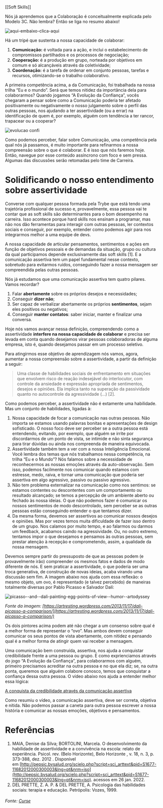 [[Soft Skills]]

Nós já aprendemos que a Colaboração é conceitualmente explicada pelo Modelo 3C. Não lembra? Então se liga no resumo abaixo!

![aqui-embaixo-clica-aqui](https://content-assets.betrybe.com/prod/aqui-embaixo-clica-aqui.gif)

Há um tripé que sustenta a nossa capacidade de colaborar:

1.  **Comunicação:** é voltada para a ação, e inclui o estabelecimento de compromissos partilhados e os processos de negociação;
2.  **Cooperação:** é a produção em grupo, norteada por objetivos em comum e só alcançáveis através da coletividade;
3.  **Coordenação:** é a tarefa de ordenar em conjunto pessoas, tarefas e recursos, otimizando-se o trabalho colaborativo.

A primeira competência acima, a da Comunicação, foi trabalhada na nossa trilha “Eu e o mundo”. Será que temos nitidez da importância dela para colaborarmos? Quando jogamos “A Evolução da Confiança”, vocês chegaram a pensar sobre como a Comunicação poderia ter afetado positivamente ou negativamente o nosso julgamento sobre o perfil das outras pessoas, nos ajudando a ter assertividade (ou a errar) na identificação de quem é, por exemplo, alguém com tendência a ter rancor, trapacear ou a cooperar?

![evolucao confi](https://content-assets.betrybe.com/prod/evolucao%20confi.jpeg)

Como podemos perceber, falar sobre Comunicação, uma competência pela qual nós já passamos, é muito importante para refinarmos a nossa compreensão sobre o que é colaborar. E é isso que nós faremos hoje. Então, navegue por esse conteúdo assíncrono com foco e sem pressa. Algumas das discussões serão retomadas pelo time de Carreira.

# Solidificando o nosso entendimento sobre assertividade

Converse com qualquer pessoa formada pela Trybe que está tendo uma trajetória profissional de sucesso e, provavelmente, essa pessoa vai te contar que as soft skills são determinantes para o bom desempenho na carreira. Isso acontece porque hard skills nos ensinam a programar, mas não nos dão ferramentas para interagir com outras pessoas, ler contextos sociais e conseguir, por exemplo, entender como podemos agir para nos integrarmos melhor a uma equipe de devs.

A nossa capacidade de articular pensamentos, sentimentos e ações em função de objetivos pessoais e de demandas da situação, grupo ou cultura da qual participamos depende exclusivamente das soft skills [1]. E a comunicação assertiva tem um papel fundamental nesse contexto, sobretudo para evitarmos ruídos, conseguindo fazer a nossa mensagem ser compreendida pelas outras pessoas.

Nós já estudamos que uma comunicação assertiva tem quatro pilares. Vamos recordar?

1.  Falar **abertamente** sobre os próprios desejos e necessidades;
2.  Conseguir **dizer não**;
3.  Ser capaz de verbalizar abertamente os próprios **sentimentos**, sejam eles positivos ou negativos;
4.  Conseguir **manter contatos**: saber iniciar, manter e finalizar uma conversa.

Hoje nós vamos avançar nessa definição, compreendendo como a assertividade **interfere na nossa capacidade de colaborar** e precisa ser levada em conta quando desejamos virar pessoas colaboradoras de alguma empresa, isto é, quando desejamos passar em um processo seletivo.

Para atingirmos esse objetivo de aprendizagem nós vamos, agora, aumentar a nossa compreensão sobre a assertividade, a partir da definição a seguir:

> Uma classe de habilidades sociais de enfrentamento em situações que envolvem risco de reação indesejável do interlocutor, com controle da ansiedade e expressão apropriada de sentimentos, desejos e opiniões. Ela implica tanto na superação da passividade quanto no autocontrole da agressividade (…) [2].

Como podemos perceber, a assertividade não é extamente uma habilidade. Mas um conjunto de habilidades, ligadas à:

1.  Nossa capacidade de focar a comunicação nas outras pessoas. Não importa se estamos usando palavras bonitas e apresentações de design sofisticado. O nosso foco deve ser perceber se a outra pessoa está entendendo, evitando, por exemplo, que alguém se irrite por discordarmos de um ponto de vista, se intimide e não sinta segurança para tirar dúvidas ou ainda nos compreenda de maneira equivocada.
2.  Assertividade também tem a ver com a nossa Inteligência Emocional. Você lembra dos temas que nós trabalhamos nessa competência, na trilha “Eu e o Mundo”? Nós falamos sobre a necessidade de reconhecermos as nossas emoções através da auto-observação. Sem isso, podemos facilmente nos comunicar quando estamos com estresse, medo, raiva, e tornar uma comunicação que poderia ser assertiva em algo agressivo, passivo ou passivo agressivo.
3.  Não tem problema externalizar na comunicação como nos sentimos: se estamos contentes ou descontentes com um comportamento ou resultado alcançado; se temos a percepção de um ambiente aberto ou fechado às nossa ideias. O que não podemos fazer é comunicar os nossos sentimentos de modo descontrolado, sem perceber se as outras pessoas estão conseguindo entender o que tentamos dizer.
4.  Da mesma forma, devemos ser assertivos ao comunicar nossos desejos e opiniões. Mas por vezes temos muita dificuldade de fazer isso dentro de um grupo. Nos calamos por muito tempo, e ao falarmos ou darmos um feedback, acabamos caindo na agressividade. Ou, no outro extremo, tentamos impor o que desejamos e pensamos às outras pessoas, sem prestar atenção à recepção e comprometendo, assim, a qualidade da nossa mensagem.

Devemos sempre partir do pressuposto de que as pessoas podem (e provavelmente irão) compreender os mesmos fatos e dados de modo diferente de nós. E sem praticar a assertividade, o que poderia ser uma troca generativa, de construção de novas ideias, acaba virando uma discussão sem fim. A imagem abaixo nos ajuda com essa reflexão: o mesmo objeto, um ovo, é representado (e talvez percebido) de maneiras totalmente diversas por Pablo Picasso e Salvador Dalí:

![picasso-_-and-_-dali-painting-egg-points-of-view-_-humor-_-artodyssey](https://content-assets.betrybe.com/prod/picasso-_-and-_-dali-painting-egg-points-of-view-_-humor-_-artodyssey.jpeg)

_Fonte da imagem: [https://artresting.wordpress.com/2013/11/17/dali-picasso-a-comparison/](https://artresting.wordpress.com/2013/11/17/dali-picasso-a-comparison/)_

Os dois pintores acima podem até não chegar a um consenso sobre qual é a melhor forma de representar o “ovo”. Mas ambos devem conseguir comunicar os seus pontos de vista abertamente, com nitidez e pensando qual é a melhor forma de atingir quem vai receber a mensagem.

Uma comunicação bem construída, assertiva, nos ajuda a conquistar credibilidade frente a uma pessoa ou grupo. E como exprienciamos através do jogo “A Evolução da Confiança”, para colaborarmos com alguém, primeiro precisamos acreditar na outra pessoa e no que ela diz; se, na outra ponta, queremos que alguém colabore conosco, temos que conquistar a confiança dessa outra pessoa. O vídeo abaixo nos ajuda a entender melhor essa lógica:

[A conquista da credibilidade através da comunicação assertiva](https://www.youtube.com/watch?v=m_7lX1_mg4Y)

Como resumiu o vídeo, a comunicação assertiva, deve ser correta, objetiva e nítida. Não podemos passar a caneta para outra pessoa escrever a nossa história e comunicar as nossas emoções, objetivos e pensamentos.

# Referências

1.  MAIA, Denise da Silva; BORTOLINI, Marcela. O desenvolvimento da habilidade de assertividade e a convivência na escola: relato de experiência. Psicol. rev. (Belo Horizonte), Belo Horizonte , v. 18, n. 3, p. 373-388, dez. 2012 . Disponível em [http://pepsic.bvsalud.org/scielo.php?script=sci_arttext&pid=S1677-11682012000300003&lng=pt&nrm=iso](http://pepsic.bvsalud.org/scielo.php?script=sci_arttext&pid=S1677-11682012000300003&lng=pt&nrm=iso). acessos em 26 jan. 2022.
2.  DEL PRETTE, Z. A. P. & DEL PRETTE, A. Psicologia das habilidades sociais: terapia e educação. Petrópolis: Vozes, 1999.


###### Fonte: [Curse](https://app.betrybe.com/learn/course/5e938f69-6e32-43b3-9685-c936530fd326/module/2e0692c9-e226-4e95-860a-b4cad80e3c3c/section/095ce2ea-142a-4408-9fb4-70f93a234914/day/cd588548-80b8-46fa-9f21-ed68ae9b8122/lesson/d4f806a2-d5f8-4fef-8cc9-9225f160d301)

